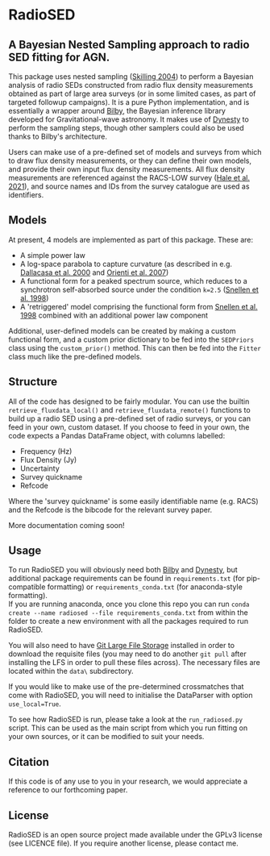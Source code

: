 # RadioSED

## A Bayesian Nested Sampling approach to radio SED fitting for AGN.

This package uses nested sampling ([Skilling 2004](https://doi.org/10.1063/1.1835238)) to perform a Bayesian analysis of radio SEDs constructed from radio flux density measurements
obtained as part of large area surveys (or in some limited cases, as part of targeted followup campaigns). It is a pure Python implementation, and is essentially a wrapper around [Bilby](https://lscsoft.docs.ligo.org/bilby/#),
 the Bayesian inference library developed for Gravitational-wave astronomy. It makes use of [Dynesty](https://dynesty.readthedocs.io/en/latest/index.html) to perform the sampling steps,
 though other samplers could also be used thanks to Bilby's architecture.

Users can make use of a pre-defined set of models and surveys from which to draw
flux density measurements, or they can define their own models, and provide their own input flux density measurements. All flux density measurements are referenced against the RACS-LOW survey 
([Hale et al. 2021](https://ui.adsabs.harvard.edu/abs/2021PASA...38...58H/abstract)), and source names and IDs from the survey catalogue are used as identifiers.

## Models

At present, 4 models are implemented as part of this package. These are: 
- A simple power law
- A log-space parabola to capture curvature (as described in e.g. [Dallacasa et al. 2000](https://ui.adsabs.harvard.edu/abs/2000A%26A...363..887D/abstract) and [Orienti et al. 2007](https://ui.adsabs.harvard.edu/abs/2007A%26A...461..923O/abstract))
- A functional form for a peaked spectrum source, which reduces to a synchrotron self-absorbed source under the condition `k=2.5` ([Snellen et al. 1998](10.1051/aas:1998281))
- A 'retriggered' model comprising the functional form from [Snellen et al. 1998](10.1051/aas:1998281) combined with an additional power law component

Additional, user-defined models can be created by making a custom functional form, and a custom prior dictionary to be fed into the `SEDPriors` class using the `custom_prior()` method.
This can then be fed into the `Fitter` class much like the pre-defined models.

## Structure

All of the code has designed to be fairly modular. You can use the builtin `retrieve_fluxdata_local()` and `retrieve_fluxdata_remote()` functions to build up a radio SED using a pre-defined set of radio
surveys, or you can feed in your own, custom dataset. If you choose to feed in your own, the code expects a Pandas DataFrame object, with columns labelled: 
- Frequency (Hz)
- Flux Density (Jy)
- Uncertainty
- Survey quickname
- Refcode

Where the 'survey quickname' is some easily identifiable name (e.g. RACS) and the Refcode is the bibcode for the relevant survey paper.

More documentation coming soon!

## Usage

To run RadioSED you will obviously need both [Bilby](https://lscsoft.docs.ligo.org/bilby/#) and [Dynesty](https://dynesty.readthedocs.io/en/latest/index.html), but additional 
package requirements can be found in `requirements.txt` (for pip-compatible formatting) or `requirements_conda.txt` (for anaconda-style formatting).  
If you are running anaconda, once you clone this repo you can run `conda create --name radiosed --file requirements_conda.txt` from within the folder to create a new environment
with all the packages required to run RadioSED.

You will also need to have [Git Large File Storage](https://git-lfs.com/) installed in order to download the requisite files (you may need to do another `git pull` after installing the LFS
in order to pull these files across). The necessary files are located within the `data\` subdirectory.

If you would like to make use of the pre-determined crossmatches that come with RadioSED, you will need to initialise the DataParser with option `use_local=True`.

To see how RadioSED is run, please take a look at the `run_radiosed.py` script. This can be used as the main script from which you run fitting on your own sources, or it can
be modified to suit your needs.

## Citation

If this code is of any use to you in your research, we would appreciate a reference to our forthcoming paper.

## License

RadioSED is an open source project made available under the GPLv3 license (see LICENCE file). If you require another license, please contact me.
